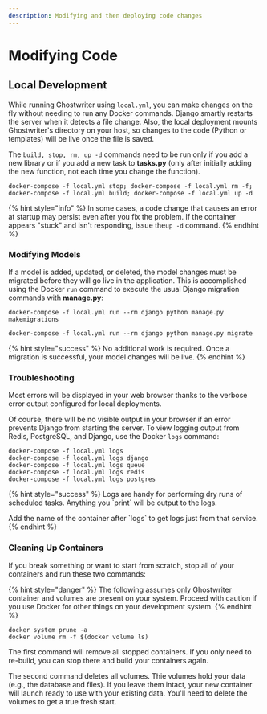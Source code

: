```yaml
---
description: Modifying and then deploying code changes
---
```


# Modifying Code

## Local Development

While running Ghostwriter using `local.yml`, you can make changes on the fly without needing to run any Docker commands. Django smartly restarts the server when it detects a file change. Also, the local deployment mounts Ghostwriter's directory on your host, so changes to the code (Python or templates) will be live once the file is saved.

The `build, stop, rm, up -d` commands need to be run only if you add a new library or if you add a new task to **tasks.py** (only after initially adding the new function, not each time you change the function).

`docker-compose -f local.yml stop; docker-compose -f local.yml rm -f; docker-compose -f local.yml build; docker-compose -f local.yml up -d`

{% hint style="info" %}
In some cases, a code change that causes an error at startup may persist even after you fix the problem. If the container appears "stuck" and isn't responding, issue the`up -d` command.
{% endhint %}

### Modifying Models

If a model is added, updated, or deleted, the model changes must be migrated before they will go live in the application. This is accomplished using the Docker `run` command to execute the usual Django migration commands with **manage.py**:

`docker-compose -f local.yml run --rm django python manage.py makemigrations`

`docker-compose -f local.yml run --rm django python manage.py migrate`

{% hint style="success" %}
No additional work is required. Once a migration is successful, your model changes will be live.
{% endhint %}

### Troubleshooting

Most errors will be displayed in your web browser thanks to the verbose error output configured for local deployments.&#x20;

Of course, there will be no visible output in your browser if an error prevents Django from starting the server. To view logging output from Redis, PostgreSQL, and Django, use the Docker `logs` command:

```
docker-compose -f local.yml logs
docker-compose -f local.yml logs django
docker-compose -f local.yml logs queue
docker-compose -f local.yml logs redis
docker-compose -f local.yml logs postgres
```

{% hint style="success" %}
Logs are handy for performing dry runs of scheduled tasks. Anything you \`print\` will be output to the logs.

Add the name of the container after \`logs\` to get logs just from that service.
{% endhint %}

### Cleaning Up Containers

If you break something or want to start from scratch, stop all of your containers and run these two commands:

{% hint style="danger" %}
The following assumes only Ghostwriter container and volumes are present on your system. Proceed with caution if you use Docker for other things on your development system.
{% endhint %}

```
docker system prune -a
docker volume rm -f $(docker volume ls)
```

The first command will remove all stopped containers. If you only need to re-build, you can stop there and build your containers again.

The second command deletes all volumes. Thie volumes hold your data (e.g., the database and files). If you leave them intact, your new container will launch ready to use with your existing data. You'll need to delete the volumes to get a true fresh start.
